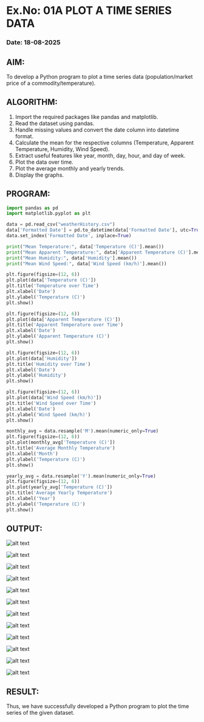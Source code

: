 # Ex.No: 01A PLOT A TIME SERIES DATA

### Date: 18-08-2025

## AIM:

To develop a Python program to plot a time series data (population/market price of a commodity/temperature).

## ALGORITHM:

1. Import the required packages like pandas and matplotlib.
2. Read the dataset using pandas.
3. Handle missing values and convert the date column into datetime format.
4. Calculate the mean for the respective columns (Temperature, Apparent Temperature, Humidity, Wind Speed).
5. Extract useful features like year, month, day, hour, and day of week.
6. Plot the data over time.
7. Plot the average monthly and yearly trends.
8. Display the graphs.

## PROGRAM:

```python
import pandas as pd
import matplotlib.pyplot as plt

data = pd.read_csv("weatherHistory.csv")
data['Formatted Date'] = pd.to_datetime(data['Formatted Date'], utc=True)
data.set_index('Formatted Date', inplace=True)

print("Mean Temperature:", data['Temperature (C)'].mean())
print("Mean Apparent Temperature:", data['Apparent Temperature (C)'].mean())
print("Mean Humidity:", data['Humidity'].mean())
print("Mean Wind Speed:", data['Wind Speed (km/h)'].mean())

plt.figure(figsize=(12, 6))
plt.plot(data['Temperature (C)'])
plt.title('Temperature over Time')
plt.xlabel('Date')
plt.ylabel('Temperature (C)')
plt.show()

plt.figure(figsize=(12, 6))
plt.plot(data['Apparent Temperature (C)'])
plt.title('Apparent Temperature over Time')
plt.xlabel('Date')
plt.ylabel('Apparent Temperature (C)')
plt.show()

plt.figure(figsize=(12, 6))
plt.plot(data['Humidity'])
plt.title('Humidity over Time')
plt.xlabel('Date')
plt.ylabel('Humidity')
plt.show()

plt.figure(figsize=(12, 6))
plt.plot(data['Wind Speed (km/h)'])
plt.title('Wind Speed over Time')
plt.xlabel('Date')
plt.ylabel('Wind Speed (km/h)')
plt.show()

monthly_avg = data.resample('M').mean(numeric_only=True)
plt.figure(figsize=(12, 6))
plt.plot(monthly_avg['Temperature (C)'])
plt.title('Average Monthly Temperature')
plt.xlabel('Month')
plt.ylabel('Temperature (C)')
plt.show()

yearly_avg = data.resample('Y').mean(numeric_only=True)
plt.figure(figsize=(12, 6))
plt.plot(yearly_avg['Temperature (C)'])
plt.title('Average Yearly Temperature')
plt.xlabel('Year')
plt.ylabel('Temperature (C)')
plt.show()
```

## OUTPUT:

![alt text](Images/image.png)

![alt text](<Images/image copy 2.png>)

![alt text](<Images/image copy 3.png>)

![alt text](<Images/image copy 4.png>)

![alt text](<Images/image copy 5.png>)

![alt text](<Images/image copy.png>)

![alt text](Images/image1.png)

![alt text](Images/image2.png)

![alt text](Images/image3.png)

![alt text](Images/image4.png)

![alt text](Images/img5.png)

![alt text](Images/image6.png)

## RESULT:

Thus, we have successfully developed a Python program to plot the time series of the given dataset.


